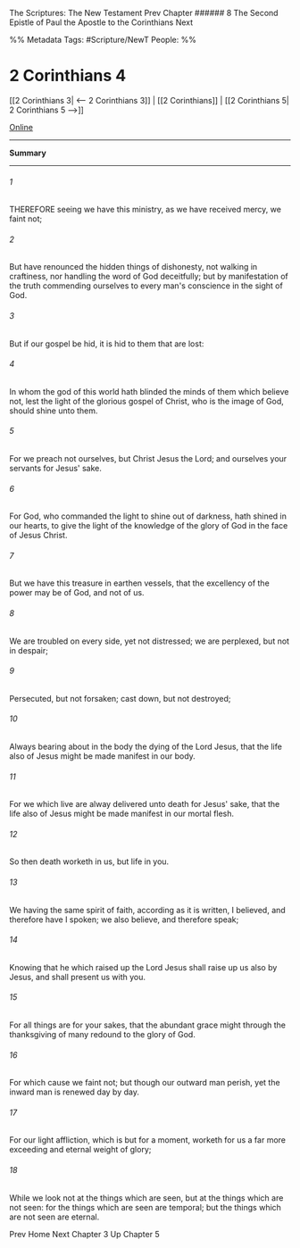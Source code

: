 The Scriptures: The New Testament
Prev
Chapter ###### 8
The Second Epistle of Paul the Apostle to the Corinthians
Next

%% Metadata
Tags: #Scripture/NewT
People: 
%%
# 2 Corinthians 4
[[2 Corinthians 3| <-- 2 Corinthians 3]] | [[2 Corinthians]] | [[2 Corinthians 5| 2 Corinthians 5 -->]]

[Online](https://churchofjesuschrist.org/study/scriptures/nt/2-cor/4?lang=eng)

---
__Summary__



---
###### 1
THEREFORE seeing we have this ministry, as we have received mercy, we faint not;
###### 2
But have renounced the hidden things of dishonesty, not walking in craftiness, nor handling the word of God deceitfully; but by manifestation of the truth commending ourselves to every man's conscience in the sight of God.
###### 3
But if our gospel be hid, it is hid to them that are lost:
###### 4
In whom the god of this world hath blinded the minds of them which believe not, lest the light of the glorious gospel of Christ, who is the image of God, should shine unto them.
###### 5
For we preach not ourselves, but Christ Jesus the Lord; and ourselves your servants for Jesus' sake.
###### 6
For God, who commanded the light to shine out of darkness, hath shined in our hearts, to give the light of the knowledge of the glory of God in the face of Jesus Christ.
###### 7
But we have this treasure in earthen vessels, that the excellency of the power may be of God, and not of us.
###### 8
We are troubled on every side, yet not distressed; we are perplexed, but not in despair;
###### 9
Persecuted, but not forsaken; cast down, but not destroyed;
###### 10
Always bearing about in the body the dying of the Lord Jesus, that the life also of Jesus might be made manifest in our body.
###### 11
For we which live are alway delivered unto death for Jesus' sake, that the life also of Jesus might be made manifest in our mortal flesh.
###### 12
So then death worketh in us, but life in you.
###### 13
We having the same spirit of faith, according as it is written, I believed, and therefore have I spoken; we also believe, and therefore speak;
###### 14
Knowing that he which raised up the Lord Jesus shall raise up us also by Jesus, and shall present us with you.
###### 15
For all things are for your sakes, that the abundant grace might through the thanksgiving of many redound to the glory of God.
###### 16
For which cause we faint not; but though our outward man perish, yet the inward man is renewed day by day.
###### 17
For our light affliction, which is but for a moment, worketh for us a far more exceeding and eternal weight of glory;
###### 18
While we look not at the things which are seen, but at the things which are not seen: for the things which are seen are temporal; but the things which are not seen are eternal.

Prev
Home
Next
Chapter 3
Up
Chapter 5



